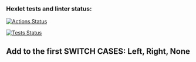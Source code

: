### Hexlet tests and linter status:

[![Actions Status](https://github.com/Timo4ey/fullstack-javascript-project-46/workflows/hexlet-check/badge.svg)](https://github.com/Timo4ey/fullstack-javascript-project-46/actions)

[![Tests Status](https://github.com/Timo4ey/fullstack-javascript-project-46/actions/workflows/moduleTests.yml/badge.svg)](https://github.com/Timo4ey/fullstack-javascript-project-46/actions/workflows/moduleTests.yml)

## Add to the first SWITCH CASES: Left, Right, None